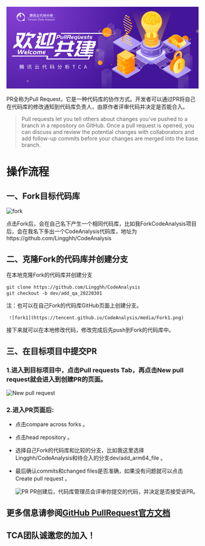 ![Welcome](../media/Welcome.png)

PR全称为Pull Request，它是一种代码库的协作方式。开发者可以通过PR将自己在代码库的修改通知到代码库负责人，由原作者评审代码并决定是否能合入。
> Pull requests let you tell others about changes you've pushed to a branch in a repository on GitHub. Once a pull request is opened, you can discuss and review the potential changes with collaborators and add follow-up commits before your changes are merged into the base branch.


# 操作流程
## 一、Fork目标代码库
![fork](https://tencent.github.io/CodeAnalysis/media/Fork.png)


点击Fork后，会在自己名下产生一个相同代码库，比如我ForkCodeAnalysis项目后，会在我名下多出一个CodeAnalysis代码库，地址为https://github.com/Lingghh/CodeAnalysis

## 二、克隆Fork的代码库并创建分支
在本地克隆Fork的代码库并创建分支

```
git clone https://github.com/Lingghh/CodeAnalysis
git checkout -b dev/add_qa_20220301
```

 注：也可以在自己Fork的代码库GitHub页面上创建分支。

     ![fork1](https://tencent.github.io/CodeAnalysis/media/Fork1.png)

 接下来就可以在本地修改代码，修改完成后先push到Fork的代码库中。


 ## 三、在目标项目中提交PR
 ### 1.进入到目标项目中，点击Pull requests Tab，再点击New pull request就会进入到创建PR的页面。
![New pull request](https://tencent.github.io/CodeAnalysis/media/NewPullRequest.png)

### 2.进入PR页面后:
- 点击compare across forks 。
- 点击head repository 。
- 选择自己Fork的代码库和比较的分支，比如我这里选择Lingghh/CodeAnalysis和待合入的分支dev/add_arm64_file 。
- 最后确认commits和changed files是否准确，如果没有问题就可以点击Create pull request 。

  ![PR](https://tencent.github.io/CodeAnalysis/media/PR.png)
PR创建后，代码库管理员会评审你提交的代码，并决定是否接受该PR。

## 更多信息请参阅[GitHub PullRequest官方文档](https://docs.github.com/cn/pull-requests/collaborating-with-pull-requests/proposing-changes-to-your-work-with-pull-requests/about-pull-requests/) 

## TCA团队诚邀您的加入！

